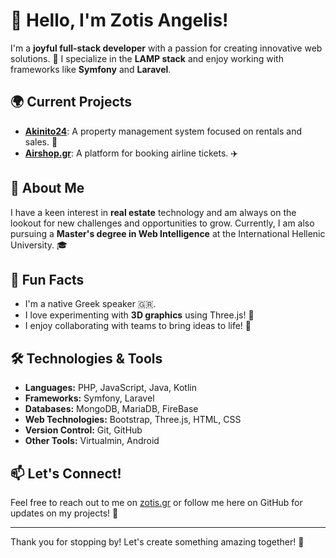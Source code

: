 # 👋 Hello, I'm Zotis Angelis!

I'm a **joyful full-stack developer** with a passion for creating innovative web solutions. 🌟 I specialize in the **LAMP stack** and enjoy working with frameworks like **Symfony** and **Laravel**.

## 🌍 Current Projects
- **[Akinito24](https://akinito24.gr)**: A property management system focused on rentals and sales. 🏡
- **[Airshop.gr](https://airshop.gr)**: A platform for booking airline tickets. ✈️

## 💼 About Me
I have a keen interest in **real estate** technology and am always on the lookout for new challenges and opportunities to grow. Currently, I am also pursuing a **Master's degree in Web Intelligence** at the International Hellenic University. 🎓

## 🌟 Fun Facts
- I'm a native Greek speaker 🇬🇷.
- I love experimenting with **3D graphics** using Three.js! 🎨
- I enjoy collaborating with teams to bring ideas to life! 🤝

## 🛠️ Technologies & Tools
- **Languages:** PHP, JavaScript, Java, Kotlin
- **Frameworks:** Symfony, Laravel
- **Databases:** MongoDB, MariaDB, FireBase
- **Web Technologies:** Bootstrap, Three.js, HTML, CSS
- **Version Control:** Git, GitHub
- **Other Tools:** Virtualmin, Android

## 📫 Let's Connect!
Feel free to reach out to me on [zotis.gr](https://zotis.gr) or follow me here on GitHub for updates on my projects! 🔗

---

Thank you for stopping by! Let's create something amazing together! 🚀
<!--
**angeliszotis/angeliszotis** is a ✨ _special_ ✨ repository because its `README.md` (this file) appears on your GitHub profile.

Here are some ideas to get you started:

- 🔭 I’m currently working on ...
- 🌱 I’m currently learning ...
- 👯 I’m looking to collaborate on ...
- 🤔 I’m looking for help with ...
- 💬 Ask me about ...
- 📫 How to reach me: ...
- 😄 Pronouns: ...
- ⚡ Fun fact: ...
-->








